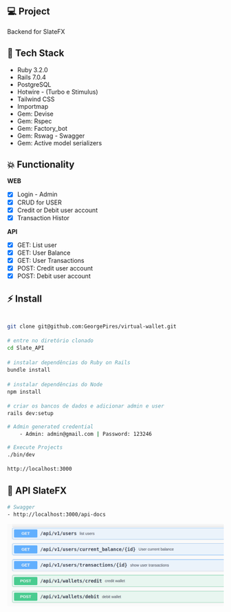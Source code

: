 

## 💻 Project

Backend for SlateFX

## 🚀 Tech Stack

- Ruby 3.2.0
- Rails 7.0.4
- PostgreSQL
- Hotwire - (Turbo e Stimulus)
- Tailwind CSS
- Importmap
- Gem: Devise
- Gem: Rspec
- Gem: Factory_bot
- Gem: Rswag - Swagger
- Gem: Active model serializers


## 💥 Functionality

**WEB**
- [x] Login - Admin
- [x] CRUD for USER
- [x] Credit or Debit user account
- [x] Transaction Histor

**API**
- [x] GET: List user
- [x] GET: User Balance
- [x] GET: User Transactions
- [x] POST: Credit user account
- [x] POST: Debit user account

## ⚡ Install

```bash

git clone git@github.com:GeorgePires/virtual-wallet.git

# entre no diretório clonado
cd Slate_API

# instalar dependências do Ruby on Rails
bundle install

# instalar dependências do Node
npm install

# criar os bancos de dados e adicionar admin e user
rails dev:setup

```
```bash
# Admin generated credential
    - Admin: admin@gmail.com | Password: 123246
```
```bash
# Execute Projects
./bin/dev 

http://localhost:3000
```
## 🔰 API SlateFX

```bash
# Swagger
- http://localhost:3000/api-docs
```
<div align="center">
    <img alt="routes-api" src=".github/routes-api.png">
</div>
<br>